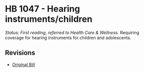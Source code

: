 # HB 1047 - Hearing instruments/children
*Status: First reading, referred to Health Care & Wellness.*
Requiring coverage for hearing instruments for children and adolescents.

## Revisions
* [Original Bill](1/)